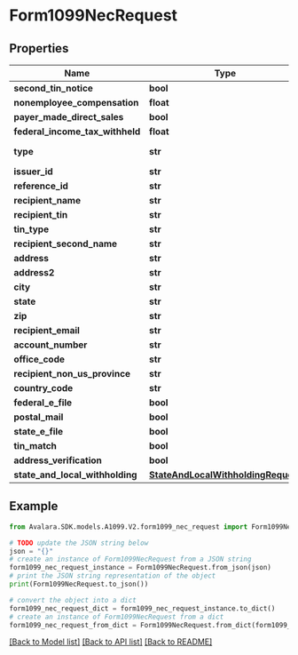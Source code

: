 # Form1099NecRequest


## Properties

Name | Type | Description | Notes
------------ | ------------- | ------------- | -------------
**second_tin_notice** | **bool** |  | [optional] 
**nonemployee_compensation** | **float** |  | [optional] 
**payer_made_direct_sales** | **bool** |  | [optional] 
**federal_income_tax_withheld** | **float** |  | [optional] 
**type** | **str** |  | [optional] [readonly] 
**issuer_id** | **str** |  | [optional] 
**reference_id** | **str** |  | [optional] 
**recipient_name** | **str** |  | [optional] 
**recipient_tin** | **str** |  | [optional] 
**tin_type** | **str** |  | [optional] 
**recipient_second_name** | **str** |  | [optional] 
**address** | **str** |  | [optional] 
**address2** | **str** |  | [optional] 
**city** | **str** |  | [optional] 
**state** | **str** |  | [optional] 
**zip** | **str** |  | [optional] 
**recipient_email** | **str** |  | [optional] 
**account_number** | **str** |  | [optional] 
**office_code** | **str** |  | [optional] 
**recipient_non_us_province** | **str** |  | [optional] 
**country_code** | **str** |  | [optional] 
**federal_e_file** | **bool** |  | [optional] 
**postal_mail** | **bool** |  | [optional] 
**state_e_file** | **bool** |  | [optional] 
**tin_match** | **bool** |  | [optional] 
**address_verification** | **bool** |  | [optional] 
**state_and_local_withholding** | [**StateAndLocalWithholdingRequest**](StateAndLocalWithholdingRequest.md) |  | [optional] 

## Example

```python
from Avalara.SDK.models.A1099.V2.form1099_nec_request import Form1099NecRequest

# TODO update the JSON string below
json = "{}"
# create an instance of Form1099NecRequest from a JSON string
form1099_nec_request_instance = Form1099NecRequest.from_json(json)
# print the JSON string representation of the object
print(Form1099NecRequest.to_json())

# convert the object into a dict
form1099_nec_request_dict = form1099_nec_request_instance.to_dict()
# create an instance of Form1099NecRequest from a dict
form1099_nec_request_from_dict = Form1099NecRequest.from_dict(form1099_nec_request_dict)
```
[[Back to Model list]](../README.md#documentation-for-models) [[Back to API list]](../README.md#documentation-for-api-endpoints) [[Back to README]](../README.md)


